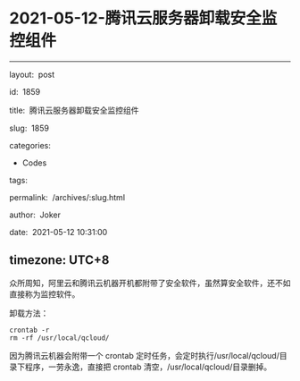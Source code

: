 # 2021-05-12-腾讯云服务器卸载安全监控组件
---
layout:  post

id:  1859

title:  腾讯云服务器卸载安全监控组件

slug:  1859

categories:
  - Codes

tags:

permalink:  /archives/:slug.html

author:  Joker

date:  2021-05-12 10:31:00

timezone: UTC+8
---

众所周知，阿里云和腾讯云机器开机都附带了安全软件，虽然算安全软件，还不如直接称为监控软件。

卸载方法：

```
crontab -r
rm -rf /usr/local/qcloud/
```

因为腾讯云机器会附带一个 crontab 定时任务，会定时执行/usr/local/qcloud/目录下程序，一劳永逸，直接把 crontab 清空，/usr/local/qcloud/目录删掉。
